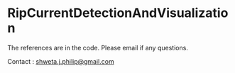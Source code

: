 # RipCurrentDetectionAndVisualization

The references are in the code. Please email if any questions.

Contact : shweta.j.philip@gmail.com
